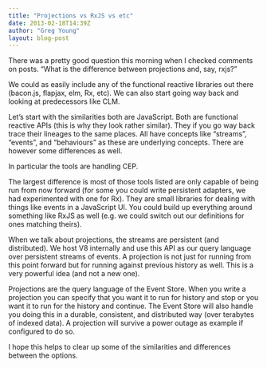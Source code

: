 ```yaml
---
title: "Projections vs RxJS vs etc"
date: 2013-02-18T14:39Z
author: "Greg Young"
layout: blog-post
---
```


There was a pretty good question this morning when I checked comments on posts. “What is the difference between projections and, say, rxjs?”

We could as easily include any of the functional reactive libraries out there (bacon.js, flapjax, elm, Rx, etc). We can also start going way back and looking at predecessors like CLM.

Let’s start with the similarities both are JavaScript. Both are functional reactive APIs (this is why they look rather similar). They if you go way back trace their lineages to the same places. All have concepts like “streams”, “events”, and “behaviours” as these are underlying concepts. There are however some differences as well.

In particular the tools are handling CEP.

The largest difference is most of those tools listed are only capable of being run from now forward (for some you could write persistent adapters, we had experimented with one for Rx). They are small libraries for dealing with things like events in a JavaScript UI. You could build up everything around something like RxJS as well (e.g. we could switch out our definitions for ones matching theirs).

When we talk about projections, the streams are persistent (and distributed). We host V8 internally and use this API as our query language over persistent streams of events. A projection is not just for running from this point forward but for running against previous history as well. This is a very powerful idea (and not a new one).

Projections are the query language of the Event Store. When you write a projection you can specify that you want it to run for history and stop or you want it to run for the history and continue. The Event Store will also handle you doing this in a durable, consistent, and distributed way (over terabytes of indexed data). A projection will survive a power outage as example if configured to do so.

I hope this helps to clear up some of the similarities and differences between the options.